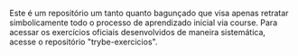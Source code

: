Este é um repositório um tanto quanto bagunçado que visa apenas retratar simbolicamente todo o processo de aprendizado inicial via course. Para acessar os exercícios oficiais desenvolvidos de maneira sistemática, acesse o repositório "trybe-exercicios".
